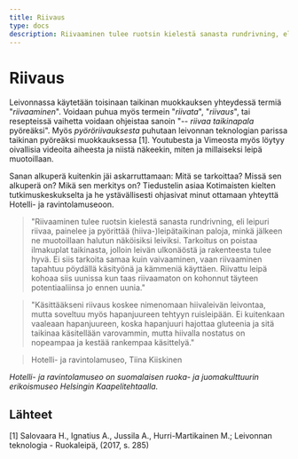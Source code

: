 ```yaml
---
title: Riivaus
type: docs
description: Riivaaminen tulee ruotsin kielestä sanasta rundrivning, eli leipuri riivaa, painelee ja pyörittää (hiiva-)leipätaikinan paloja, minkä jälkeen ne muotoillaan halutun näköisiksi leiviksi.
---
```


# Riivaus

Leivonnassa käytetään toisinaan taikinan muokkauksen yhteydessä termiä "_riivaaminen_".
Voidaan puhua myös termein "_riivata_", "_riivaus_", tai resepteissä vaihetta
voidaan ohjeistaa sanoin "-- _riivaa taikinapala_ pyöreäksi".
Myös _pyöröriivauksesta_ puhutaan leivonnan teknologian parissa taikinan
pyöreäksi muokkauksessa [1]. Youtubesta ja Vimeosta myös löytyy oivallisia
videoita aiheesta ja niistä näkeekin, miten ja millaiseksi leipä muotoillaan.

Sanan alkuperä kuitenkin jäi askarruttamaan: Mitä se tarkoittaa? Missä
sen alkuperä on? Mikä sen merkitys on? Tiedustelin asiaa Kotimaisten
kielten tutkimuskeskukselta ja he ystävällisesti ohjasivat minut ottamaan
yhteyttä Hotelli- ja ravintolamuseoon.

> "Riivaaminen tulee ruotsin kielestä sanasta rundrivning, eli leipuri riivaa,
painelee ja pyörittää (hiiva-)leipätaikinan paloja, minkä jälkeen ne
muotoillaan halutun näköisiksi leiviksi. Tarkoitus on poistaa ilmakuplat
taikinasta, jolloin leivän ulkonäöstä ja rakenteesta tulee hyvä. Ei siis
tarkoita samaa kuin vaivaaminen, vaan riivaaminen tapahtuu pöydällä käsityönä ja
kämmeniä käyttäen. Riivattu leipä kohoaa siis uunissa kun taas riivaamaton on
kohonnut täyteen potentiaaliinsa jo ennen uunia."

> "Käsittääkseni riivaus koskee nimenomaan hiivaleivän leivontaa, mutta soveltuu
myös hapanjuureen tehtyyn ruisleipään. Ei kuitenkaan vaaleaan hapanjuureen,
koska hapanjuuri hajottaa gluteenia ja sitä taikinaa käsitellään varovammin, mutta
hiivalla nostatus on nopeampaa ja kestää rankempaa käsittelyä."

> Hotelli- ja ravintolamuseo, Tiina Kiiskinen

_Hotelli- ja ravintolamuseo on suomalaisen ruoka- ja juomakulttuurin erikoismuseo Helsingin Kaapelitehtaalla._

## Lähteet

[1] Salovaara H., Ignatius A., Jussila A., Hurri-Martikainen M.; Leivonnan teknologia - Ruokaleipä, (2017, s. 285)
